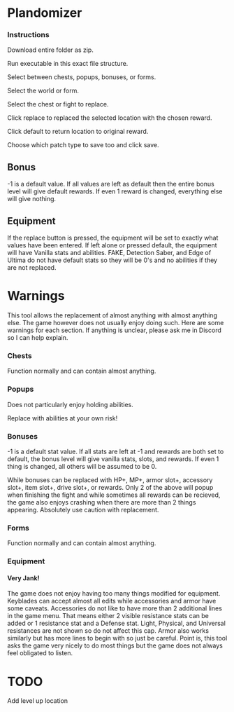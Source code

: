 # Plandomizer

### Instructions

Download entire folder as zip.

Run executable in this exact file structure.

Select between chests, popups, bonuses, or forms.

Select the world or form.

Select the chest or fight to replace.

Click replace to replaced the selected location with the chosen reward.

Click default to return location to original reward.

Choose which patch type to save too and click save.
## Bonus

-1 is a default value. If all values are left as default then the entire bonus level will give default rewards. If even 1 reward is changed, everything else will give nothing.

## Equipment

If the replace button is pressed, the equipment will be set to exactly what values have been entered. If left alone or pressed default, the equipment will have Vanilla stats and abilities. FAKE, Detection Saber, and Edge of Ultima do not have default stats so they will be 0's and no abilities if they are not replaced.

# Warnings

This tool allows the replacement of almost anything with almost anything else. The game however does not usually enjoy doing such. Here are some warnings for each section. If anything is unclear, please ask me in Discord so I can help explain.

### Chests

Function normally and can contain almost anything.

### Popups

Does not particularly enjoy holding abilities.

Replace with abilities at your own risk!

### Bonuses

-1 is a default stat value. If all stats are left at -1 and rewards are both set to default, the bonus level will give vanilla stats, slots, and rewards. If even 1 thing is changed, all others will be assumed to be 0.

While bonuses can be replaced with HP+, MP+, armor slot+, accessory slot+, item slot+, drive slot+, or rewards. Only 2 of the above will popup when finishing the fight and while sometimes all rewards can be recieved, the game also enjoys crashing when there are more than 2 things appearing. Absolutely use caution with replacement.

### Forms

Function normally and can contain almost anything.

### Equipment

#### Very Jank!

The game does not enjoy having too many things modified for equipment. Keyblades can accept almost all edits while accessories and armor have some caveats. Accessories do not like to have more than 2 additional lines in the game menu. That means either 2 visible resistance stats can be added or 1 resistance stat and a Defense stat. Light, Physical, and Universal resistances are not shown so do not affect this cap. Armor also works similarly but has more lines to begin with so just be careful. Point is, this tool asks the game very nicely to do most things but the game does not always feel obligated to listen.

# TODO

Add level up location
